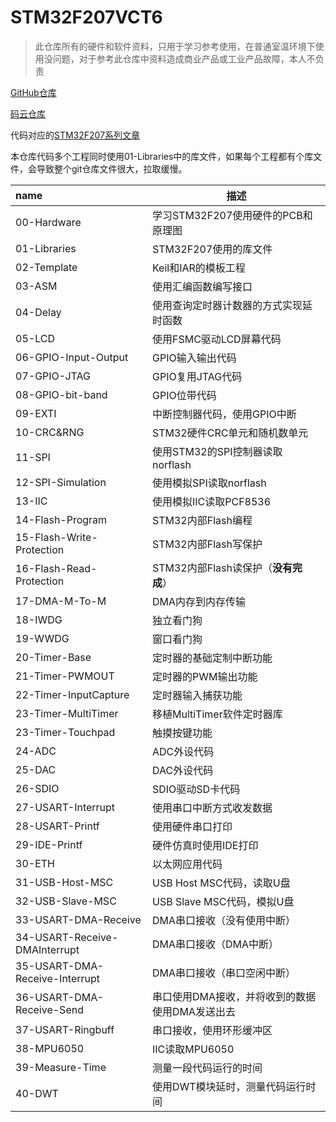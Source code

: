 # STM32F207VCT6
> 此仓库所有的硬件和软件资料，只用于学习参考使用，在普通室温环境下使用没问题，对于参考此仓库中资料造成商业产品或工业产品故障，本人不负责

[GitHub仓库](https://github.com/strongercjd/STM32F207VCT6)

[码云仓库](https://gitee.com/strongercjd/STM32F207VCT6)



代码对应的[STM32F207系列文章](https://mp.weixin.qq.com/mp/appmsgalbum?__biz=MzIxNTg1NzQwMQ==&action=getalbum&album_id=1359585244344696836&scene=173&from_msgid=2247485288&from_itemidx=1&count=3#wechat_redirect)



本仓库代码多个工程同时使用01-Libraries中的库文件，如果每个工程都有个库文件，会导致整个git仓库文件很大，拉取缓慢。

| name                 | 描述                                   |
| :------------------- | -------------------------------------- |
| 00-Hardware          | 学习STM32F207使用硬件的PCB和原理图     |
| 01-Libraries         | STM32F207使用的库文件                  |
| 02-Template          | Keil和IAR的模板工程                    |
| 03-ASM               | 使用汇编函数编写接口                   |
| 04-Delay             | 使用查询定时器计数器的方式实现延时函数 |
| 05-LCD               | 使用FSMC驱动LCD屏幕代码                |
| 06-GPIO-Input-Output | GPIO输入输出代码                       |
| 07-GPIO-JTAG         | GPIO复用JTAG代码                       |
| 08-GPIO-bit-band     | GPIO位带代码                           |
| 09-EXTI              | 中断控制器代码，使用GPIO中断             |
| 10-CRC&RNG           | STM32硬件CRC单元和随机数单元            |
| 11-SPI               | 使用STM32的SPI控制器读取norflash       |
| 12-SPI-Simulation    | 使用模拟SPI读取norflash               |
| 13-IIC               | 使用模拟IIC读取PCF8536             |
| 14-Flash-Program     | STM32内部Flash编程            |
| 15-Flash-Write-Protection| STM32内部Flash写保护       |
| 16-Flash-Read-Protection | STM32内部Flash读保护（**没有完成**）      |
| 17-DMA-M-To-M | DMA内存到内存传输 |
| 18-IWDG       | 独立看门狗 |
| 19-WWDG       | 窗口看门狗 |
| 20-Timer-Base | 定时器的基础定制中断功能 |
| 21-Timer-PWMOUT | 定时器的PWM输出功能 |
| 22-Timer-InputCapture | 定时器输入捕获功能 |
| 23-Timer-MultiTimer | 移植MultiTimer软件定时器库 |
| 23-Timer-Touchpad | 触摸按键功能 |
| 24-ADC | ADC外设代码 |
| 25-DAC | DAC外设代码                            |
| 26-SDIO | SDIO驱动SD卡代码 |
| 27-USART-Interrupt | 使用串口中断方式收发数据 |
| 28-USART-Printf | 使用硬件串口打印 |
| 29-IDE-Printf | 硬件仿真时使用IDE打印 |
| 30-ETH | 以太网应用代码 |
| 31-USB-Host-MSC | USB Host MSC代码，读取U盘 |
| 32-USB-Slave-MSC | USB Slave MSC代码，模拟U盘 |
| 33-USART-DMA-Receive | DMA串口接收（没有使用中断） |
| 34-USART-Receive-DMAInterrupt | DMA串口接收（DMA中断） |
| 35-USART-DMA-Receive-Interrupt | DMA串口接收（串口空闲中断） |
| 36-USART-DMA-Receive-Send | 串口使用DMA接收，并将收到的数据使用DMA发送出去 |
| 37-USART-Ringbuff | 串口接收，使用环形缓冲区 |
| 38-MPU6050 | IIC读取MPU6050 |
| 39-Measure-Time | 测量一段代码运行的时间 |
| 40-DWT | 使用DWT模块延时，测量代码运行时间 |

